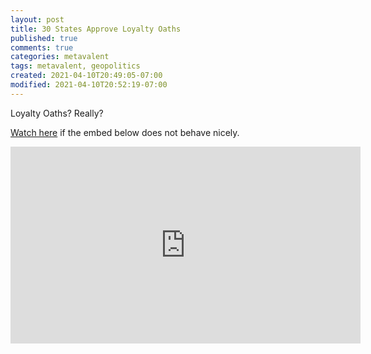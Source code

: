 ```yaml
---
layout: post
title: 30 States Approve Loyalty Oaths
published: true
comments: true
categories: metavalent
tags: metavalent, geopolitics
created: 2021-04-10T20:49:05-07:00
modified: 2021-04-10T20:52:19-07:00
---
```


Loyalty Oaths? Really?

[Watch here](https://youtu.be/9PxPDUQBmq8) if the embed below does not behave nicely. 

<div class="embed-container"><iframe width="560" height="315" src="https://www.youtube.com/embed/9PxPDUQBmq8" title="YouTube video player" frameborder="0" allow="accelerometer; autoplay; clipboard-write; encrypted-media; gyroscope; picture-in-picture" allowfullscreen></iframe></div>
